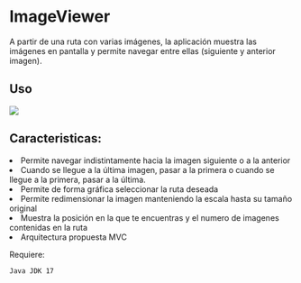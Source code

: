 # ImageViewer

A partir de una ruta con varias imágenes, la aplicación muestra las imágenes en pantalla y permite navegar entre ellas (siguiente y anterior imagen).

## Uso
<img  src="https://github.com/AcoranGonzalezMoray/ImageViewer/blob/main/20221129_202012.gif" />


## Caracteristicas:
<li>Permite navegar indistintamente hacia la imagen siguiente o a la anterior</li>
<li>Cuando se llegue a la última imagen, pasar a la primera o cuando se llegue a la primera, pasar a la última.</li>
<li>Permite de forma gráfica seleccionar la ruta deseada</li>
<li>Permite redimensionar la imagen manteniendo la escala hasta su tamaño original</li>
<li>Muestra la posición en la que te encuentras y el numero de imagenes contenidas en la ruta</li>
<li>Arquitectura propuesta MVC</li>

Requiere:
```
Java JDK 17
```
